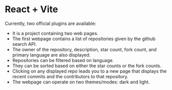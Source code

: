 # React + Vite


Currently, two official plugins are available:
- It is a project containing two web pages.
- The first webpage contains a list of repositories given by the github search API.
- The owner of the repository, description, star count, fork count, and primary language are also displayed.
- Repositories can be filtered based on language.
- They can be sorted based on either the star counts or the fork counts.
- Clicking on any displayed repo leads you to a new page that displays the recent commits and the contributors to that repository.
- The webpage can operate on two themes/modes: dark and light.
